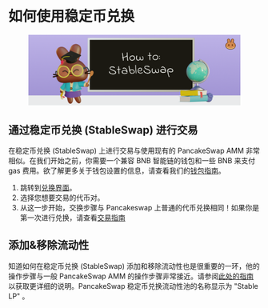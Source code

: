 # 如何使用稳定币兑换

<figure><img src="../../../.gitbook/assets/image (2) (3).png" alt=""><figcaption></figcaption></figure>

## 通过稳定币兑换 (StableSwap) 进行交易&#x20;

在稳定币兑换 (StableSwap) 上进行交易与使用现有的 PancakeSwap AMM 非常相似。在我们开始之前，你需要一个兼容 BNB 智能链的钱包和一些 BNB 来支付 gas 费用。欲了解更多关于钱包设置的信息，请查看我们的[钱包指南](../../../get-started/wallet-guide.md)。

1. 跳转到[兑换界面](https://pancakeswap.finance/swap)。
2. 选择您想要交易的代币对。
3. 从这一步开始，交换步骤与 Pancakeswap 上普通的代币兑换相同！如果你是第一次进行兑换，请查看[交易指南](../../../products/pancakeswap-exchange/ru-he-jin-hang-jiao-yi.md)

## 添加&移除流动性

知道如何在稳定币兑换 (StableSwap) 添加和移除流动性也是很重要的一环，他的操作步骤与一般 PancakeSwap AMM 的操作步骤非常接近。请参阅[此处的指南](../ru-he-tian-jia-yi-chu-liu-dong-xing.md)以获取更详细的说明。PancakeSwap 稳定币兑换流动性池的名称显示为 "Stable LP" 。
